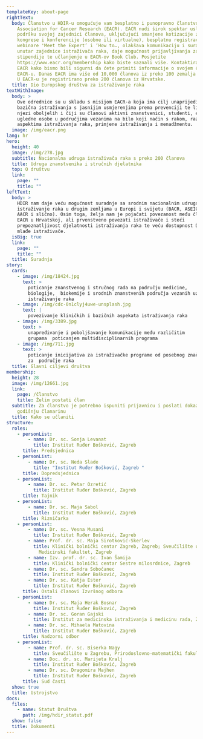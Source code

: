 ```yaml
---
templateKey: about-page
rightText:
  body: Članstvo u HDIR-u omogućuje vam besplatno i punopravno članstvo u European
    Association for Cancer Research (EACR). EACR nudi širok spektar usluga za
    podršku svojoj zajednici članova, uključujući smanjene kotizacije za
    kongrese i konferencije (osobne ili virtualne), besplatnu registraciju za
    webinare 'Meet the Expert’ i ‘How to…, olakšava komunikaciju i suradnju
    unutar zajednice istraživača raka, daje mogućnost prijavljivanja za
    stipendije te učlanjenje u EACR-ov Book Club. Posjetite
    https://www.eacr.org/membership kako biste saznali više. Kontaktirat ćemo
    EACR kako bismo bili sigurni da ćete primiti informacije o svojem članstvu u
    EACR-u. Danas EACR ima više od 10,000 članova iz preko 100 zemalja Svijeta.
    U EACR-u je registrirano preko 200 članova iz Hrvatske.
  title: Dio Europskog društva za istraživanje raka
textWithImage:
  body: >
    Ove odrednice su u skladu s misijom EACR-a koja ima cilj unaprijediti
    bazična istraživanja s jasnijim usmjerenjima prema prevenciji te liječenju i
    njezi oboljelih i čiji su članovi aktivni znanstvenici, studenti, emeriti,
    ugledne osobe u područjima vezanima na bilo koji način s rakom, različitim
    aspektima istraživanja raka, primjene istraživanja i menadžmentu.
  image: /img/eacr.png
lang: hr
hero:
  height: 40
  image: /img/278.jpg
  subtitle: Nacionalna udruga istraživača raka s preko 200 članova
  title: Udruga znanstvenika i stručnih djelatnika
  top: O društvu
  link:
    page: ""
    title: ""
leftText:
  body: >
    HDIR nam daje veću mogućnost suradnje sa srodnim nacionalnim udrugama za
    istraživanje raka u drugim zemljama u Europi i svijetu (BACR, ASEICA, MOT,
    AACR i slično). Osim toga, želja nam je pojačati povezanost među članovima
    EACR u Hrvatskoj, ali prvenstveno povezati istraživače i steći
    prepoznatljivost djelatnosti istraživanja raka te veću dostupnost Društva za
    mlađe istraživače.
  isBig: true
  link:
    page: ""
    title: ""
  title: Suradnja
story:
  cards:
    - image: /img/18424.jpg
      text: >
        poticanje znanstvenog i stručnog rada na području medicine,
        biologije,  biokemije i srodnih znanstvenih područja vezanih uz
        istraživanje raka
    - image: /img/cdc-0n1clyj4uwe-unsplash.jpg
      text: |
        povezivanje kliničkih i bazičnih aspekata istraživanja raka
    - image: /img/3389.jpg
      text: >
        unapređivanje i poboljšavanje komunikacije među različitim
        grupama  poticanjem multidisciplinarnih programa
    - image: /img/711.jpg
      text: >
        poticanje inicijativa za istraživačke programe od posebnog značaja
        za  područje raka
  title: Glavni ciljevi društva
membership:
  height: 28
  image: /img/12661.jpg
  link:
    page: /članstvo
    title: Želim postati član
  subtitle: Za članstvo je potrebno ispuniti prijavnicu i poslati dokaz uplate za
    godišnju članarinu
  title: Kako se učlaniti
structure:
  roles:
    - personList:
        - name: Dr. sc. Sonja Levanat
          title: Institut Ruđer Bošković, Zagreb
      title: Predsjednica
    - personList:
        - name: Dr. sc. Neda Slade
          title: "Institut Ruđer Bošković, Zagreb "
      title: Dopredsjednica
    - personList:
        - name: Dr. sc. Petar Ozretić
          title: Institut Ruđer Bošković, Zagreb
      title: Tajnik
    - personList:
        - name: Dr. sc. Maja Sabol
          title: Institut Ruđer Bošković, Zagreb
      title: Rizničarka
    - personList:
        - name: Dr. sc. Vesna Musani
          title: Institut Ruđer Bošković, Zagreb
        - name: Prof. dr. sc. Maja Sirotković-Skerlev
          title: Klinički bolnički centar Zagreb, Zagreb; Sveučilište u Zagrebu,
            Medicinski fakultet, Zagreb
        - name: Izv. prof. dr. sc. Ivan Šamija
          title: Klinički bolnički centar Sestre milosrdnice, Zagreb
        - name: Dr. sc. Sandra Sobočanec
          title: Institut Ruđer Bošković, Zagreb
        - name: Dr. sc. Katja Ester
          title: Institut Ruđer Bošković, Zagreb
      title: Ostali članovi Izvršnog odbora
    - personList:
        - name: Dr. sc. Maja Herak Bosnar
          title: Institut Ruđer Bošković, Zagreb
        - name: Dr. sc. Goran Gajski
          title: Institut za medicinska istraživanja i medicinu rada, Zagreb
        - name: Dr. sc. Mihaela Matovina
          title: Institut Ruđer Bošković, Zagreb
      title: Nadzorni odbor
    - personList:
        - name: Prof. dr. sc. Biserka Nagy
          title: Sveučilište u Zagrebu, Prirodoslovno-matematički fakultet, Zagreb
        - name: Doc. dr. sc. Marijeta Kralj
          title: Institut Ruđer Bošković, Zagreb
        - name: Dr. sc. Dragomira Majhen
          title: Institut Ruđer Bošković, Zagreb
      title: Sud časti
  show: true
  title: Ustrojstvo
docs:
  files:
    - name: Statut Društva
      path: /img/hdir_statut.pdf
  show: false
  title: Dokumenti
---
```

